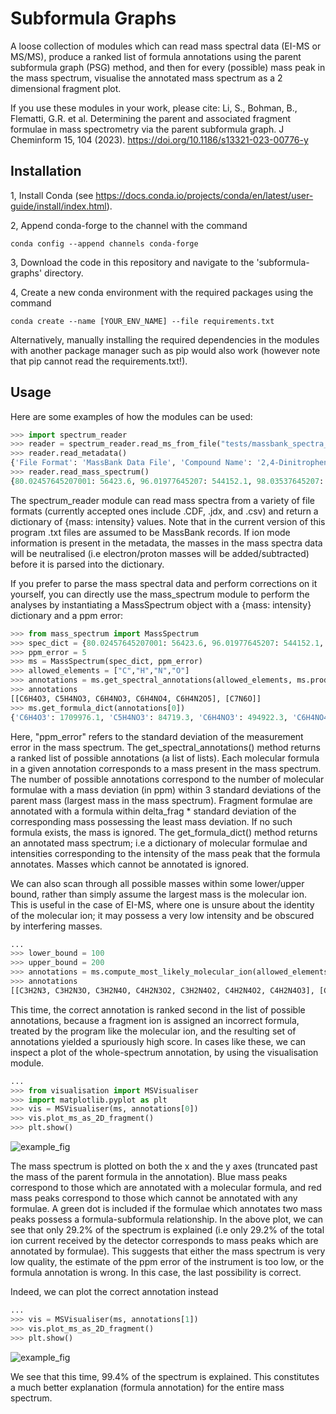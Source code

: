 # Subformula Graphs

A loose collection of modules which can read mass spectral data (EI-MS or MS/MS), produce a ranked list of formula annotations 
using the parent subformula graph (PSG) method, and then for every (possible) mass peak in the mass spectrum, visualise the annotated
mass spectrum as a 2 dimensional fragment plot. 

If you use these modules in your work, please cite:
Li, S., Bohman, B., Flematti, G.R. et al. Determining the parent and associated fragment formulae in mass spectrometry via the parent subformula graph. J Cheminform 15, 104 (2023). https://doi.org/10.1186/s13321-023-00776-y

## Installation

1, Install Conda (see https://docs.conda.io/projects/conda/en/latest/user-guide/install/index.html).

2, Append conda-forge to the channel with the command

```shell
conda config --append channels conda-forge
```
3, Download the code in this repository and navigate to the 'subformula-graphs' directory.

4, Create a new conda environment with the required packages using the command

```shell
conda create --name [YOUR_ENV_NAME] --file requirements.txt
```
Alternatively, manually installing the required dependencies in the modules with another package manager such as pip would also work
(however note that pip cannot read the requirements.txt!).

## Usage

Here are some examples of how the modules can be used:

```python
>>> import spectrum_reader
>>> reader = spectrum_reader.read_ms_from_file("tests/massbank_spectra_negative.txt")
>>> reader.read_metadata()
{'File Format': 'MassBank Data File', 'Compound Name': '2,4-Dinitrophenol', 'SMILES': 'OC1=C(C=C(C=C1)[N+]([O-])=O)[N+]([O-])=O', 'Ion Mode': 'ION_MODENEGATIVE', 'Molecular Mass': 184.01202, 'Molecular Formula': 'C6H4N2O5', 'Instrument Type': 'LC-ESI-QFT'}
>>> reader.read_mass_spectrum()
{80.02457645207001: 56423.6, 96.01977645207: 544152.1, 98.03537645207: 40399.2, 110.02317645207: 331489.9, 124.01557645207001: 1709976.1, 126.01867645207: 84719.3, 138.01907645207: 494922.3, 154.01407645207001: 1736880.5, 184.01207645207: 12003717.0}
```

The spectrum_reader module can read mass spectra from a variety of file formats (currently accepted ones include .CDF, .jdx, and .csv)
and return a dictionary of {mass: intensity} values. Note that in the current version of this program .txt files are assumed to be MassBank records. 
If ion mode information is present in the metadata, the masses in the mass spectra data will be neutralised (i.e electron/proton masses will 
be added/subtracted) before it is parsed into the dictionary.

If you prefer to parse the mass spectral data and perform corrections on it yourself, you can directly use the mass_spectrum module to perform the analyses
by instantiating a MassSpectrum object with a {mass: intensity} dictionary and a ppm error:

```python
>>> from mass_spectrum import MassSpectrum
>>> spec_dict = {80.02457645207001: 56423.6, 96.01977645207: 544152.1, 98.03537645207: 40399.2, 110.02317645207: 331489.9, 124.01557645207001: 1709976.1, 126.01867645207: 84719.3, 138.01907645207: 494922.3, 154.01407645207001: 1736880.5, 184.01207645207: 12003717.0}
>>> ppm_error = 5
>>> ms = MassSpectrum(spec_dict, ppm_error)
>>> allowed_elements = ["C","H","N","O"]
>>> annotations = ms.get_spectral_annotations(allowed_elements, ms.product_scoring_function)
>>> annotations
[[C6H4O3, C5H4NO3, C6H4NO3, C6H4NO4, C6H4N2O5], [C7N6O]]
>>> ms.get_formula_dict(annotations[0])
{'C6H4O3': 1709976.1, 'C5H4NO3': 84719.3, 'C6H4NO3': 494922.3, 'C6H4NO4': 1736880.5, 'C6H4N2O5': 12003717.0}
```
Here, "ppm_error" refers to the standard deviation of the measurement error in the mass spectrum.
The get_spectral_annotations() method returns a ranked list of possible annotations (a list of lists). Each molecular formula in a given annotation 
corresponds to a mass present in the mass spectrum. The number of possible annotations correspond to the number of molecular formulae with a mass 
deviation (in ppm) within 3 standard deviations of the parent mass (largest mass in the mass spectrum). Fragment formulae are annotated with a formula
within delta_frag * standard deviation of the corresponding mass possessing the least mass deviation. If no such formula exists, the mass is ignored.
The get_formula_dict() method returns an annotated mass spectrum; i.e a dictionary of molecular formulae and intensities corresponding to the intensity
of the mass peak that the formula annotates. Masses which cannot be annotated is ignored.

We can also scan through all possible masses within some lower/upper bound, rather than simply assume the largest mass is the molecular ion. This
is useful in the case of EI-MS, where one is unsure about the identity of the molecular ion; it may possess a very low intensity and be obscured by
interfering masses. 

```python
...
>>> lower_bound = 100
>>> upper_bound = 200
>>> annotations = ms.compute_most_likely_molecular_ion(allowed_elements, ms.product_scoring_function, lower_bound, upper_bound)
>>> annotations
[[C3H2N3, C3H2N3O, C3H2N4O, C4H2N3O2, C3H2N4O2, C4H2N4O2, C4H2N4O3], [C5H4O2, C5H4NO2, C6H4O3, C5H4NO3, C6H4NO3, C6H4NO4, C6H4N2O5], [C3H2N3, C3H2N3O, C3H2N4O, C4H2N3O2, C3H2N4O2, C4H2N4O2], [C3H2N3, C3H2N3O, C3H2N4O, C3H2N4O2], [C3H2N3, C3H2N3O, C3H2N4O], [C5H4O2, C6H4O3], [CN6, C7N5, C7N6O]]
```

This time, the correct annotation is ranked second in the list of possible annotations, because a fragment ion is assigned an incorrect formula, 
treated by the program like the molecular ion, and the resulting set of annotations yielded a spuriously high score. 
In cases like these, we can inspect a plot of the whole-spectrum annotation, by using the visualisation module.

```python
...
>>> from visualisation import MSVisualiser
>>> import matplotlib.pyplot as plt
>>> vis = MSVisualiser(ms, annotations[0])
>>> vis.plot_ms_as_2D_fragment()
>>> plt.show()
```
![example_fig](https://user-images.githubusercontent.com/61554404/235575732-d572d878-a642-4753-b3c1-513976725738.png)

The mass spectrum is plotted on both the x and the y axes (truncated past the mass of the parent formula in the annotation). Blue mass peaks correspond
to those which are annotated with a molecular formula, and red mass peaks correspond to those which cannot be annotated with any formulae.
A green dot is included if the formulae which annotates two mass peaks possess a formula-subformula relationship.
In the above plot, we can see that only 29.2% of the spectrum is explained (i.e only 29.2% of the total ion current received by the detector corresponds 
to mass peaks which are annotated by formulae). This suggests that either the mass spectrum is very low quality, the estimate of the ppm error of the 
instrument is too low, or the formula annotation is wrong. In this case, the last possibility is correct.

Indeed, we can plot the correct annotation instead

```python
...
>>> vis = MSVisualiser(ms, annotations[1])
>>> vis.plot_ms_as_2D_fragment()
>>> plt.show()
```
![example_fig](https://user-images.githubusercontent.com/61554404/235576753-8cb1f79c-275f-40e6-986e-cc88c258251c.png)

We see that this time, 99.4% of the spectrum is explained. This constitutes a much better explanation (formula annotation) for the entire mass spectrum. 
